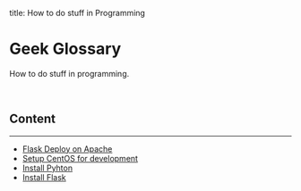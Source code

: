 title: How to do stuff in Programming

# Geek Glossary

How to do stuff in programming.

<br />

## Content

---

- [Flask Deploy on Apache](/how-to/flask-apache-centos-virtualenv-minimal-configuration/)
- [Setup CentOS for development](/how-to/setup-centos-for-development/)
- [Install Pyhton](/how-to/install-python/)
- [Install Flask](/how-to/install-flask/)
